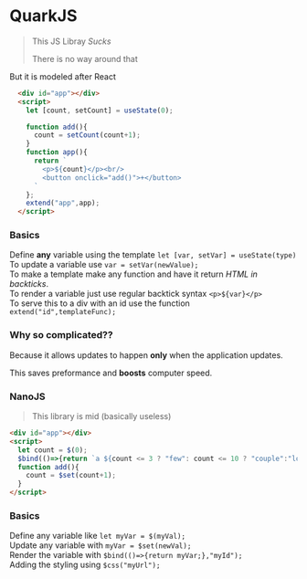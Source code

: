 # QuarkJS

> This JS Libray _Sucks_
>
> There is no way around that

But it is modeled after React

```html
  <div id="app"></div>
  <script>
    let [count, setCount] = useState(0);

    function add(){
      count = setCount(count+1);
    }
    function app(){
      return `
        <p>${count}</p><br/>
        <button onclick="add()">+</button>
      `
    };
    extend("app",app);
  </script>
```

### Basics

Define __any__ variable using the template `let [var, setVar] = useState(type)`<br/>
To update a variable use `var = setVar(newValue);`<br/>
To make a template make any function and have it return _HTML in backticks_.<br/>
To render a variable just use regular backtick syntax ``<p>${var}</p>``<br/>
To serve this to a div with an id use the function `extend("id",templateFunc);`

### Why so complicated??

Because it allows updates to happen __only__ when the application updates.

This saves preformance and __boosts__ computer speed.

### NanoJS

> This library is mid (basically useless)

```html
<div id="app"></div>
<script>
  let count = $(0);
  $bind(()=>{return `a ${count <= 3 ? "few": count <= 10 ? "couple":"lot"}...${count}`;},"app");
  function add(){
    count = $set(count+1);
  }
</script>
```

### Basics

Define any variable like `let myVar = $(myVal);`<br/>
Update any variable with `myVar = $set(newVal);`<br/> 
Render the variable with `$bind(()=>{return myVar;},"myId");`<br/>
Adding the styling using `$css("myUrl");`